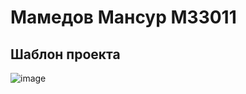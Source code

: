 # Мамедов Мансур М33011

## Шаблон проекта
![image](https://user-images.githubusercontent.com/72014699/190971125-e2c26e42-79bb-41b4-a0a2-003e5d92d024.png)
